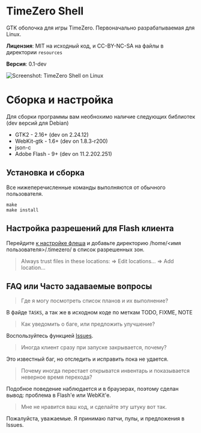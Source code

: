 TimeZero Shell
==============
GTK оболочка для игры TimeZero. Первоначально разрабатываемая для Linux.

**Лицензия**: MIT на исходный код, и CC-BY-NC-SA на файлы в директории `resources`

**Версия**: 0.1-dev


![Screenshot: TimeZero Shell on Linux](http://ompldr.org/vZ2x5OQ)


Сборка и настройка
==================
Для сборки программы вам необнохимо наличие следующих библиотек (dev версий для Debian)

 - GTK2 - 2.16+ (dev on 2.24.12)
 - WebKit-gtk - 1.6+ (dev on 1.8.3-r200)
 - json-c
 - Adobe Flash - 9+ (dev on 11.2.202.251)


Установка и сборка
------------------
Все нижеперечисленные команды выполняются от обычного пользователя.

	make
	make install


Настройка разрешений для Flash клиента
--------------------------------------
Перейдите [к настройке флеша](http://www.macromedia.com/support/documentation/en/flashplayer/help/settings_manager04.html) и добавьте директорию /home/<имя пользователя>/.timezero/ в список разрешенных зон.

> Always trust files in these locations: => Edit locations... => Add location...


FAQ или Часто задаваемые вопросы
--------------------------------

> Где я могу посмотреть список планов и их выполнение?

В файде `TASKS`, а так же в исходном коде по меткам TODO, FIXME, NOTE

> Как уведомить о баге, или предложить улучшение?

Воспользуйтесь функцией [Issues](http://code.gordio.pp.ua/timezero-shell/issues?status=new&status=open).

> Иногда клиент сразу при запуске закрывается, почему?

Это известный баг, но отследить и исправить пока не удается.

> Почему иногда перестает открыватся инвентарь и показывается неверное время перехода?

Подобное поведение наблюдается и в браузерах, поэтому сделан вывод: проблема в Flash'е или WebKit'e.

> Мне не нравится ваш код, и сделайте эту штуку вот так.

Пожалуйста, уважаемые. Я принимаю патчи, пулы, и предложения в Issues.

